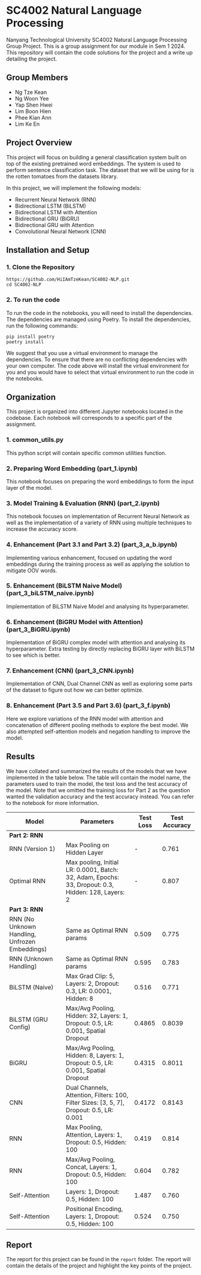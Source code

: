 # SC4002 Natural Language Processing

Nanyang Technological University SC4002 Natural Language Processing Group Project.
This is a group assignment for our module in Sem 1 2024. This repository will 
contain the code solutions for the project and a write up detailing the project.

## Group Members
- Ng Tze Kean
- Ng Woon Yee
- Yap Shen Hwei
- Lim Boon Hien
- Phee Kian Ann
- Lim Ke En

## Project Overview
This project will focus on building a general classification system built on top of
the existing pretrained word embeddings. The system is used to perform sentence
classification task. The dataset that we will be using for is the rotten tomatoes
from the datasets library.

In this project, we will implement the following models:
- Recurrent Neural Network (RNN)
- Bidirectional LSTM (BiLSTM)
- Bidirectional LSTM with Attention
- Bidirectional GRU (BiGRU)
- Bidirectional GRU with Attention
- Convolutional Neural Network (CNN)

## Installation and Setup

### 1. Clone the Repository

```shell
https://github.com/HiIAmTzeKean/SC4002-NLP.git
cd SC4002-NLP
```

### 2. To run the code
To run the code in the notebooks, you will need to install the dependencies. The
dependencies are managed using Poetry. To install the dependencies, run the
following commands:

```shell
pip install poetry
poetry install
```

We suggest that you use a virtual environment to manage the dependencies. To
ensure that there are no conflicting dependencies with your own computer. The
code above will install the virtual environment for you and you would have to
select that virtual environment to run the code in the notebooks.


## Organization
This project is organized into different Jupyter notebooks located in the codebase. 
Each notebook will corresponds to a specific part of the assignment. 

### 1. common_utils.py
This python script will contain specific common utilities function. 

### 2. Preparing Word Embedding (part_1.ipynb)
This notebook focuses on preparing the word embeddings to form the input layer of the 
model. 

### 3. Model Training & Evaluation (RNN) (part_2.ipynb)
This notebook focuses on implementation of Recurrent Neural Network as well as the implementation
of a variety of RNN using multiple techniques to increase the accuracy score. 

### 4. Enhancement (Part 3.1 and Part 3.2) (part_3_a_b.ipynb)
Implementing various enhancement, focused on updating the word embeddings during the training process
as well as applying the solution to mitigate OOV words. 

### 5. Enhancement (BiLSTM Naive Model) (part_3_biLSTM_naive.ipynb)
Implementation of BiLSTM Naive Model and analysing its hyperparameter. 

### 6. Enhancement (BiGRU Model with Attention) (part_3_BiGRU.ipynb)
Implementation of BiGRU complex model with attention and analysing its hyperparameter. Extra testing by directly replacing BiGRU layer with BiLSTM to see which is better.

### 7. Enhancement (CNN) (part_3_CNN.ipynb)
Implementation of CNN, Dual Channel CNN as well as exploring some parts of the
dataset to figure out how we can better optimize.

### 8. Enhancement (Part 3.5 and Part 3.6) (part_3_f.ipynb)
Here we explore variations of the RNN model with attention and concatenation of
different pooling methods to explore the best model. We also attempted 
self-attention models and negation handling to improve the model.

## Results

We have collated and summarized the results of the models that we have implemented
in the table below. The table will contain the model name, the parameters used
to train the model, the test loss and the test accuracy of the model. Note that
we omitted the training loss for Part 2 as the question wanted the validation
accuracy and the test accuracy instead. You can refer to the notebook for
more information.

| Model | Parameters | Test Loss | Test Accuracy |
|---|---|---|---|
| **Part 2: RNN** |  |  |  |
| RNN (Version 1) | Max Pooling on Hidden Layer | - | 0.761 |
| Optimal RNN | Max pooling, Initial LR: 0.0001, Batch: 32, Adam, Epochs: 33, Dropout: 0.3, Hidden: 128, Layers: 2 | - | 0.807 |
| **Part 3: RNN** |  |  |  |
| RNN (No Unknown Handling, Unfrozen Embeddings) | Same as Optimal RNN params | 0.509 | 0.775 |
| RNN (Unknown Handling) | Same as Optimal RNN params | 0.595 | 0.783 |
| BiLSTM (Naive) | Max Grad Clip: 5, Layers: 2, Dropout: 0.3, LR: 0.0001, Hidden: 8 | 0.516 | 0.771 |
| BiLSTM (GRU Config) | Max/Avg Pooling, Hidden: 32, Layers: 1, Dropout: 0.5, LR: 0.001, Spatial Dropout | 0.4865 | 0.8039 |
| BiGRU | Max/Avg Pooling, Hidden: 8, Layers: 1, Dropout: 0.5, LR: 0.001, Spatial Dropout | 0.4315 | 0.8011 |
| CNN | Dual Channels, Attention, Filters: 100, Filter Sizes: [3, 5, 7], Dropout: 0.5, LR: 0.001 | 0.4172 | 0.8143 |
| RNN | Max Pooling, Attention, Layers: 1, Dropout: 0.5, Hidden: 100 | 0.419 | 0.814 |
| RNN | Max/Avg Pooling, Concat, Layers: 1, Dropout: 0.5, Hidden: 100 | 0.604 | 0.782 |
| Self-Attention | Layers: 1, Dropout: 0.5, Hidden: 100 | 1.487 | 0.760 |
| Self-Attention | Positional Encoding, Layers: 1, Dropout: 0.5, Hidden: 100 | 0.524 | 0.750 |

## Report

The report for this project can be found in the `report` folder. The report will
contain the details of the project and highlight the key points of the project.